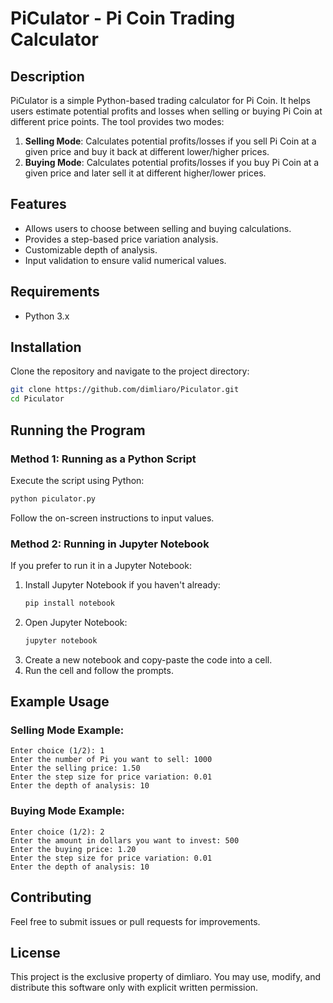 # PiCulator - Pi Coin Trading Calculator

## Description
PiCulator is a simple Python-based trading calculator for Pi Coin. It helps users estimate potential profits and losses when selling or buying Pi Coin at different price points. The tool provides two modes:

1. **Selling Mode**: Calculates potential profits/losses if you sell Pi Coin at a given price and buy it back at different lower/higher prices.
2. **Buying Mode**: Calculates potential profits/losses if you buy Pi Coin at a given price and later sell it at different higher/lower prices.

## Features
- Allows users to choose between selling and buying calculations.
- Provides a step-based price variation analysis.
- Customizable depth of analysis.
- Input validation to ensure valid numerical values.

## Requirements
- Python 3.x

## Installation
Clone the repository and navigate to the project directory:
```bash
git clone https://github.com/dimliaro/Piculator.git
cd Piculator
```

## Running the Program
### Method 1: Running as a Python Script
Execute the script using Python:
```bash
python piculator.py
```
Follow the on-screen instructions to input values.

### Method 2: Running in Jupyter Notebook
If you prefer to run it in a Jupyter Notebook:
1. Install Jupyter Notebook if you haven't already:
   ```bash
   pip install notebook
   ```
2. Open Jupyter Notebook:
   ```bash
   jupyter notebook
   ```
3. Create a new notebook and copy-paste the code into a cell.
4. Run the cell and follow the prompts.

## Example Usage
### Selling Mode Example:
```
Enter choice (1/2): 1
Enter the number of Pi you want to sell: 1000
Enter the selling price: 1.50
Enter the step size for price variation: 0.01
Enter the depth of analysis: 10
```

### Buying Mode Example:
```
Enter choice (1/2): 2
Enter the amount in dollars you want to invest: 500
Enter the buying price: 1.20
Enter the step size for price variation: 0.01
Enter the depth of analysis: 10
```

## Contributing
Feel free to submit issues or pull requests for improvements.
## License
This project is the exclusive property of dimliaro. You may use, modify, and distribute this software only with explicit written permission.

